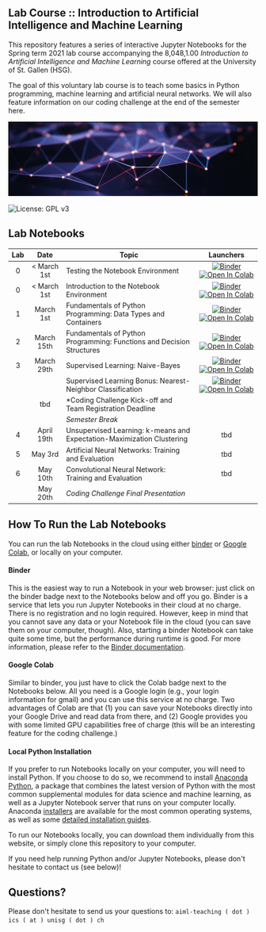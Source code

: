 ## Lab Course :: Introduction to Artificial Intelligence and Machine Learning

This repository features a series of interactive Jupyter Notebooks for the Spring term 2021 lab course accompanying the 
8,048,1.00 *Introduction to Artificial Intelligence and Machine Learning* course offered at the 
University of St. Gallen (HSG).

The goal of this voluntary lab course is to teach some basics in Python programming, machine learning and artificial 
neural networks. We will also feature information on our coding challenge at the end of the semester here. 

![Course Banner](banner.png)

![License: GPL v3](https://img.shields.io/badge/License-GPLv3-blue.svg)

## Lab Notebooks

| Lab | Date         |Topic                                                                 | Launchers |
|:---:|:------------:|----------------------------------------------------------------------|:--------:|
|  0  | < March 1st  | Testing the Notebook Environment                                     | [![Binder](https://mybinder.org/badge_logo.svg)](https://mybinder.org/v2/gh/HSG-AIML/LabAIML/master?filepath=lab_00%2Ftest_notebook_environment.ipynb) [![Open In Colab](https://colab.research.google.com/assets/colab-badge.svg)](https://colab.research.google.com/github/HSG-AIML/LabAIML/blob/master/lab_00/test_notebook_environment.ipynb)|
|  0  | < March 1st  | Introduction to the Notebook Environment                             | [![Binder](https://mybinder.org/badge_logo.svg)](https://mybinder.org/v2/gh/HSG-AIML/LabAIML/master?filepath=lab_00%2Fintroduction_notebook.ipynb) [![Open In Colab](https://colab.research.google.com/assets/colab-badge.svg)](https://colab.research.google.com/github/HSG-AIML/LabAIML/blob/master/lab_00/introduction_notebook.ipynb)|
|  1  | March 1st    | Fundamentals of Python Programming: Data Types and Containers        | [![Binder](https://mybinder.org/badge_logo.svg)](https://mybinder.org/v2/gh/HSG-AIML/LabAIML/master?filepath=lab_01_02%2Faiml_lab_01_02.ipynb) [![Open In Colab](https://colab.research.google.com/assets/colab-badge.svg)](https://colab.research.google.com/github/HSG-AIML/LabAIML/blob/master/lab_01_02/aiml_lab_01_02.ipynb)|
|  2  | March 15th   | Fundamentals of Python Programming: Functions and Decision Structures | [![Binder](https://mybinder.org/badge_logo.svg)](https://mybinder.org/v2/gh/HSG-AIML/LabAIML/master?filepath=lab_01_02%2Faiml_lab_01_02.ipynb) [![Open In Colab](https://colab.research.google.com/assets/colab-badge.svg)](https://colab.research.google.com/github/HSG-AIML/LabAIML/blob/master/lab_01_02/aiml_lab_01_02.ipynb)|
|  3  | March 29th   | Supervised Learning: Naive-Bayes                                     | [![Binder](https://mybinder.org/badge_logo.svg)](https://mybinder.org/v2/gh/HSG-AIML/LabAIML/master?filepath=lab_03%2Flab_03.ipynb) [![Open In Colab](https://colab.research.google.com/assets/colab-badge.svg)](https://colab.research.google.com/github/HSG-AIML/LabAIML/blob/master/lab_03/lab_03.ipynb)|
|     |              | Supervised Learning Bonus: Nearest-Neighbor Classification           | [![Binder](https://mybinder.org/badge_logo.svg)](https://mybinder.org/v2/gh/HSG-AIML/LabAIML/master?filepath=lab_03%2Flab_03_bonus_knn.ipynb) [![Open In Colab](https://colab.research.google.com/assets/colab-badge.svg)](https://colab.research.google.com/github/HSG-AIML/LabAIML/blob/master/lab_03/lab_03_bonus_knn.ipynb)|
|     |  tbd         | *Coding Challenge Kick-off and Team Registration Deadline            |           |
|     |              | *Semester Break*                                                      |           |
|  4  | April 19th   | Unsupervised Learning: k-means and Expectation-Maximization Clustering | tbd     |
|  5  | May 3rd      | Artificial Neural Networks: Training and Evaluation                  |  tbd      |
|  6  | May 10th     | Convolutional Neural Network: Training and Evaluation                |  tbd      |
|     | May 20th     | *Coding Challenge Final Presentation*                                |           | 


[comment]: <> ([![Binder]&#40;https://mybinder.org/badge_logo.svg&#41;]&#40;https://mybinder.org/v2/gh/GitiHubi/courseAIML/master?filepath=lab_02%2Faiml_lab_02.ipynb&#41;[![Open In Colab]&#40;https://colab.research.google.com/assets/colab-badge.svg&#41;]&#40;https://colab.research.google.com/github/GitiHubi/courseAIML/blob/master/lab_02/aiml_colab_02.ipynb&#41; |)



[comment]: <> (**Lab 03:** "Supervised Machine Learning" )

[comment]: <> (- Naive-Bayes: &#40;[![Binder]&#40;https://mybinder.org/badge_logo.svg&#41;]&#40;https://mybinder.org/v2/gh/GitiHubi/courseAIML/master?filepath=lab_03%2Faiml_lab_03a.ipynb&#41;, [![Open In Colab]&#40;https://colab.research.google.com/assets/colab-badge.svg&#41;]&#40;https://colab.research.google.com/github/GitiHubi/courseAIML/blob/master/lab_03/aiml_colab_03a.ipynb&#41;&#41;)

[comment]: <> (- k-Nearest Neighbors: &#40;[![Binder]&#40;https://mybinder.org/badge_logo.svg&#41;]&#40;https://mybinder.org/v2/gh/GitiHubi/courseAIML/master?filepath=lab_03%2Faiml_lab_03b.ipynb&#41;, [![Open In Colab]&#40;https://colab.research.google.com/assets/colab-badge.svg&#41;]&#40;https://colab.research.google.com/github/GitiHubi/courseAIML/blob/master/lab_03/aiml_colab_03b.ipynb&#41;&#41;)

[comment]: <> (- Logistic Regression: &#40;[![Binder]&#40;https://mybinder.org/badge_logo.svg&#41;]&#40;https://mybinder.org/v2/gh/GitiHubi/courseAIML/master?filepath=lab_07%2Faiml_lab_07.ipynb&#41;, [![Open In Colab]&#40;https://colab.research.google.com/assets/colab-badge.svg&#41;]&#40;https://colab.research.google.com/github/GitiHubi/courseAIML/blob/master/lab_07/aiml_colab_07.ipynb&#41;&#41;)

[comment]: <> (**Lab 04:** "Unsupervised Machine Learning" )

[comment]: <> (- K-Means: &#40;[![Binder]&#40;https://mybinder.org/badge_logo.svg&#41;]&#40;https://mybinder.org/v2/gh/GitiHubi/courseAIML/master?filepath=lab_04%2Faiml_lab_04a.ipynb&#41;, [![Open In Colab]&#40;https://colab.research.google.com/assets/colab-badge.svg&#41;]&#40;https://colab.research.google.com/github/GitiHubi/courseAIML/blob/master/lab_04/aiml_colab_04a.ipynb&#41;&#41;)

[comment]: <> (- Expectation-Maximization: &#40;[![Binder]&#40;https://mybinder.org/badge_logo.svg&#41;]&#40;https://mybinder.org/v2/gh/GitiHubi/courseAIML/master?filepath=lab_04%2Faiml_lab_04b.ipynb&#41;, [![Open In Colab]&#40;https://colab.research.google.com/assets/colab-badge.svg&#41;]&#40;https://colab.research.google.com/github/GitiHubi/courseAIML/blob/master/lab_04/aiml_colab_04b.ipynb&#41;&#41;)

[comment]: <> (**Lab 05:** "Deep Learning - Artificial Neural Networks &#40;ANNs&#41;" &#40;[![Binder]&#40;https://mybinder.org/badge_logo.svg&#41;]&#40;https://mybinder.org/v2/gh/GitiHubi/courseAIML/master?filepath=lab_05%2Faiml_lab_05.ipynb&#41;, [![Open In Colab]&#40;https://colab.research.google.com/assets/colab-badge.svg&#41;]&#40;https://colab.research.google.com/github/GitiHubi/courseAIML/blob/master/lab_05/aiml_colab_05.ipynb&#41;&#41;)

[comment]: <> (**Lab 06:** "Deep Learning - Convolutional Neural Networks &#40;CNNs&#41;" &#40;[![Binder]&#40;https://mybinder.org/badge_logo.svg&#41;]&#40;https://mybinder.org/v2/gh/GitiHubi/courseAIML/master?filepath=lab_06%2Faiml_lab_06.ipynb&#41;, [![Open In Colab]&#40;https://colab.research.google.com/assets/colab-badge.svg&#41;]&#40;https://colab.research.google.com/github/GitiHubi/courseAIML/blob/master/lab_06/aiml_colab_06.ipynb&#41;&#41;)

[comment]: <> (<!---)

[comment]: <> (**Lab 06:** "Deep Learning - Convolutional Neural Networks &#40;CNNs&#41;" &#40;[![Binder]&#40;https://mybinder.org/badge_logo.svg&#41;]&#40;https://mybinder.org/v2/gh/GitiHubi/courseAIML/master?filepath=lab_06%2Faiml_lab_06.ipynb&#41;, [![Open In Colab]&#40;https://colab.research.google.com/assets/colab-badge.svg&#41;]&#40;https://colab.research.google.com/github/GitiHubi/courseAIML/blob/master/lab_06/aiml_colab_06.ipynb&#41;&#41;)

[comment]: <> (-->)

[comment]: <> (## Running the Coding Challenge "Kick-Start" Notebook)

[comment]: <> (**Coding Challenge:** "Data Download and Annotation Notebook" &#40;[![Binder]&#40;https://mybinder.org/badge_logo.svg&#41;]&#40;https://mybinder.org/v2/gh/GitiHubi/courseAIML/master?filepath=challenge%2Faiml_lab_challenge.ipynb&#41;, [![Open In Colab]&#40;https://colab.research.google.com/assets/colab-badge.svg&#41;]&#40;https://colab.research.google.com/github/GitiHubi/courseAIML/blob/master/challenge/aiml_colab_challenge.ipynb&#41;&#41;)

[comment]: <> (## Getting Started)

[comment]: <> (Install dependencies via `pip install -r requirements.txt`.)

## How To Run the Lab Notebooks

You can run the lab Notebooks in the cloud using either [binder](https://mybinder.org/) or 
[Google Colab](https://colab.research.google.com/), or locally on your computer. 

#### Binder

This is the easiest way to run a Notebook in your web browser: just click on the binder badge next to 
the Notebooks below and off you go. Binder is a service that lets you run Jupyter Notebooks in their cloud at no charge. 
There is no registration and no
login required. However, keep in mind that you cannot save any data or your Notebook file in the cloud (you can save them
on your computer, though). Also, starting a binder
Notebook can take quite some time, but the performance during runtime is good. 
For more information, please refer to the [Binder documentation](https://mybinder.readthedocs.io/en/latest/index.html).

#### Google Colab

Similar to binder, you just have to click the Colab badge next to the Notebooks below. All you need is a Google login
(e.g., your login information for gmail) and you can use this service at no charge. 
Two advantages of Colab are that (1) you can save your 
Notebooks directly into your Google Drive and read data from there, and (2) Google provides you with some limited GPU capabilities
free of charge (this will be an interesting feature for the coding challenge.)

#### Local Python Installation

If you prefer to run Notebooks locally on your computer, you will need to install Python. If you choose to do so,
we recommend to install [Anaconda Python](https://www.anaconda.com/products/individual), a package that combines the 
latest version of Python with the most common supplemental modules for data science and machine learning, as well 
as a Jupyter Notebook server that runs on your computer locally. Anaconda 
[installers](https://www.anaconda.com/products/individual#Downloads) are available 
for the most common operating systems, as well as some 
[detailed installation guides](https://docs.anaconda.com/anaconda/install/). 

To run our Notebooks locally, you can download them individually from this website, 
or simply clone this repository to your computer. 

If you need help running Python and/or Jupyter Notebooks, please don't hesitate to contact us (see below)!



## Questions?

Please don't hesitate to send us your questions to: `aiml-teaching ( dot ) ics ( at ) unisg ( dot ) ch`  
